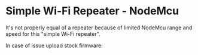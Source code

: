 # Simple Wi-Fi Repeater - NodeMcu
It's not properly equal of a repeater because of limited NodeMcu range and speed for this "simple Wi-Fi repeater".

In case of issue upload stock firmware: 
